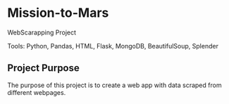 # Mission-to-Mars

WebScarapping Project

Tools: Python, Pandas, HTML, Flask, MongoDB, BeautifulSoup, Splender

## Project Purpose

The purpose of this project is to create a web app with data scraped from different webpages.
